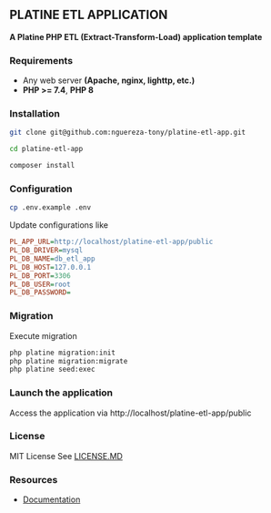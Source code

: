 ## PLATINE ETL APPLICATION
**A Platine PHP ETL (Extract-Transform-Load) application template**

### Requirements 
- Any web server **(Apache, nginx, lighttp, etc.)**
- **PHP >= 7.4**, **PHP 8** 


### Installation
```bash
git clone git@github.com:nguereza-tony/platine-etl-app.git

cd platine-etl-app

composer install
```


### Configuration
```bash
cp .env.example .env
```
Update configurations like 
```ini
PL_APP_URL=http://localhost/platine-etl-app/public
PL_DB_DRIVER=mysql
PL_DB_NAME=db_etl_app
PL_DB_HOST=127.0.0.1
PL_DB_PORT=3306
PL_DB_USER=root
PL_DB_PASSWORD=
```


### Migration
Execute migration
```bash
php platine migration:init
php platine migration:migrate
php platine seed:exec
```


### Launch the application
Access the application via http://localhost/platine-etl-app/public 

### License
MIT License See [LICENSE.MD](LICENSE.MD)

### Resources 
 - [Documentation](https://docs.platine-php.com)